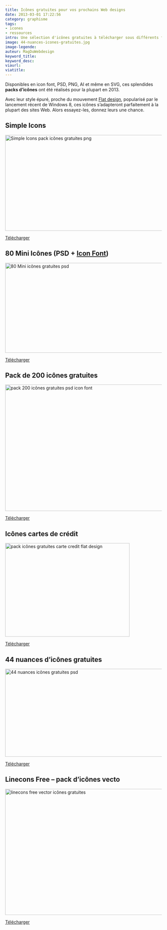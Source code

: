 ```yaml
---
title: Icônes gratuites pour vos prochains Web designs
date: 2013-03-01 17:22:56
category: graphisme
tags:
- icones
- ressources
intro: Une sélection d'icônes gratuites à télécharger sous différents formats. Il y en a pour tout les goûts – logos, applications mobiles, réseaux sociaux, pictogrammes, etc.
image: 44-nuances-icones-gratuites.jpg
image-legende:
auteur: MagDuWebdesign
keyword_title:
keyword_desc:
viaurl:
viatitle:
---
```


<p>Disponibles en icon font, PSD, PNG, AI et même en SVG, ces splendides <strong>packs d’icônes</strong> ont été réalisés pour la plupart en 2013.</p>
<p>Avec leur style épuré, proche du mouvement <a title="Comment aborder le flat design en 2013 ? 23 exemples à suivre" href="http://magazineduwebdesign.com/flat-design-23-exemples">Flat design</a>, popularisé par le lancement récent de Windows 8, ces icônes s’adapteront parfaitement à la plupart des sites Web. Alors essayez-les, donnez leurs une chance.</p>
<h2>Simple Icons</h2>
<p><img class="alignnone size-full wp-image-3675" title="Simple Icons pack icônes gratuites png" src="https://s3-eu-west-1.amazonaws.com/mdw-images/large/Simple-Icons-pack-icones-gratuites-png.jpg" alt="Simple Icons pack icônes gratuites png" width="555" height="307"></p>
<a class="button primary radius" href="http://simpleicons.org/" target="_blank">Télécharger</a>
<h2>80 Mini Icônes (PSD + <a title="22 icon Fonts gratuites – La grosse liste" href="http://magazineduwebdesign.com/icon-font-gratuite">Icon Font</a>)</h2>
<p><img class="alignnone size-full wp-image-3671" title="80 Mini icônes gratuites psd" src="https://s3-eu-west-1.amazonaws.com/mdw-images/large/80-Mini-Icones-gratuites-psd.jpg" alt="80 Mini icônes gratuites psd" width="555" height="288"></p>
<a class="button primary radius" href="http://www.premiumpixels.com/freebies/80-mini-icons-psd-icon-font/" target="_blank">Télécharger</a>
<h2 id="screenshot-title">Pack de 200 icônes gratuites</h2>
<p><img class="alignnone size-full wp-image-3673" title="pack 200 icônes gratuites psd icon font" src="https://s3-eu-west-1.amazonaws.com/mdw-images/large/pack-200-icones-gratuites-psd-icon-font.jpg" alt="pack 200 icônes gratuites psd icon font" width="555" height="405"></p>
<a class="button primary radius" href="http://dribbble.com/shots/951731-200-Free-Glyphs" target="_blank">Télécharger</a>
<h2>Icônes cartes de crédit</h2>
<p><img class="alignnone size-full wp-image-3674" title="pack icônes gratuites carte credit flat design" src="https://s3-eu-west-1.amazonaws.com/mdw-images/large/pack-icones-gratuites-carte-credit-flat-design.jpg" alt="pack icônes gratuites carte credit flat design" width="400" height="300"></p>
<a class="button primary radius" href="http://dribbble.com/shots/952897-Freebie-Flat-Credit-Cards" target="_blank">Télécharger</a>
<h2 id="screenshot-title">44 nuances d’icônes gratuites</h2>
<p><img class="alignnone size-full wp-image-3680" title="44 nuances icônes gratuites psd" src="https://s3-eu-west-1.amazonaws.com/mdw-images/large/44-nuances-icones-gratuites.jpg" alt="44 nuances icônes gratuites psd" width="555" height="282"></p>
<a class="button primary radius" href="http://dribbble.com/shots/885207-44-Shades-of-Free-Icons" target="_blank">Télécharger</a>
<h2>Linecons Free – pack d’icônes vecto</h2>
<p><img class="alignnone size-full wp-image-3672" title="linecons free vector icônes gratuites" src="https://s3-eu-west-1.amazonaws.com/mdw-images/large/linecons-free-vector-icones-gratuites.jpg" alt="linecons free vector icônes gratuites" width="555" height="404"></p>
<a class="button primary radius" href="http://designmodo.com/linecons-free/" target="_blank">Télécharger</a>